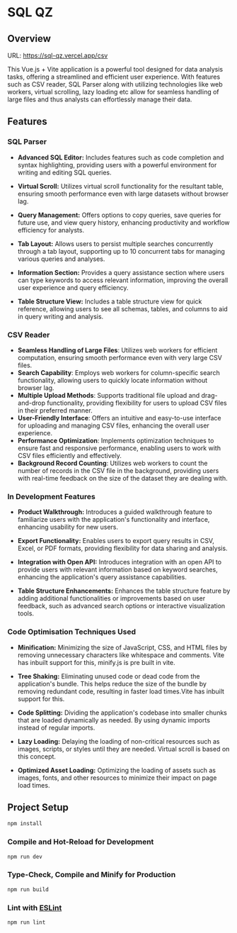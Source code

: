 # SQL QZ

## Overview

URL:
https://sql-qz.vercel.app/csv

This Vue.js + Vite application is a powerful tool designed for data analysis tasks, offering a streamlined and efficient user experience. With features such as CSV reader, SQL Parser along with utilizing technologies like web workers, virtual scrolling, lazy loading etc allow for seamless handling of large files and thus analysts can effortlessly manage their data.

## Features

### SQL Parser

- **Advanced SQL Editor:** Includes features such as code completion and syntax highlighting, providing users with a powerful environment for writing and editing SQL queries.

- **Virtual Scroll:** Utilizes virtual scroll functionality for the resultant table, ensuring smooth performance even with large datasets without browser lag.

- **Query Management:** Offers options to copy queries, save queries for future use, and view query history, enhancing productivity and workflow efficiency for analysts.

- **Tab Layout:** Allows users to persist multiple searches concurrently through a tab layout, supporting up to 10 concurrent tabs for managing various queries and analyses.

- **Information Section:** Provides a query assistance section where users can type keywords to access relevant information, improving the overall user experience and query efficiency.

- **Table Structure View:** Includes a table structure view for quick reference, allowing users to see all schemas, tables, and columns to aid in query writing and analysis.


### CSV Reader

- **Seamless Handling of Large Files**: Utilizes web workers for efficient computation, ensuring smooth performance even with very large CSV files.
- **Search Capability**: Employs web workers for column-specific search functionality, allowing users to quickly locate information without browser lag.
- **Multiple Upload Methods**: Supports traditional file upload and drag-and-drop functionality, providing flexibility for users to upload CSV files in their preferred manner.
- **User-Friendly Interface**: Offers an intuitive and easy-to-use interface for uploading and managing CSV files, enhancing the overall user experience.
- **Performance Optimization**: Implements optimization techniques to ensure fast and responsive performance, enabling users to work with CSV files efficiently and effectively.
- **Background Record Counting**: Utilizes web workers to count the number of records in the CSV file in the background, providing users with real-time feedback on the size of the dataset they are dealing with.

### In Development Features

- **Product Walkthrough:** Introduces a guided walkthrough feature to familiarize users with the application's functionality and interface, enhancing usability for new users.

- **Export Functionality:** Enables users to export query results in CSV, Excel, or PDF formats, providing flexibility for data sharing and analysis.

- **Integration with Open API:** Introduces integration with an open API to provide users with relevant information based on keyword searches, enhancing the application's query assistance capabilities.

- **Table Structure Enhancements:** Enhances the table structure feature by adding additional functionalities or improvements based on user feedback, such as advanced search options or interactive visualization tools.

### Code Optimisation Techniques Used

- **Minification:** Minimizing the size of JavaScript, CSS, and HTML files by removing unnecessary characters like whitespace and comments. Vite has inbuilt support for this, minify.js is pre built in vite.

- **Tree Shaking:** Eliminating unused code or dead code from the application's bundle. This helps reduce the size of the bundle by removing redundant code, resulting in faster load times.Vite has inbuilt support for this.

- **Code Splitting:** Dividing the application's codebase into smaller chunks that are loaded dynamically as needed. By using dynamic imports instead of regular imports.

- **Lazy Loading:** Delaying the loading of non-critical resources such as images, scripts, or styles until they are needed. Virtual scroll is based on this concept.

- **Optimized Asset Loading:** Optimizing the loading of assets such as images, fonts, and other resources to minimize their impact on page load times.

## Project Setup

```sh
npm install
```

### Compile and Hot-Reload for Development

```sh
npm run dev
```

### Type-Check, Compile and Minify for Production

```sh
npm run build
```

### Lint with [ESLint](https://eslint.org/)

```sh
npm run lint
```
